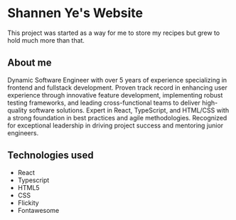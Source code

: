 # Shannen Ye's Website

This project was started as a way for me to store my recipes but grew to hold much more than that.

## About me
Dynamic Software Engineer with over 5 years of experience specializing in frontend and fullstack development. Proven track record in enhancing user experience through innovative feature development, implementing robust testing frameworks, and leading cross-functional teams to deliver high-quality software solutions. Expert in React, TypeScript, and HTML/CSS with a strong foundation in best practices and agile methodologies. Recognized for exceptional leadership in driving project success and mentoring junior engineers. 

## Technologies used
- React
- Typescript
- HTML5
- CSS
- Flickity
- Fontawesome